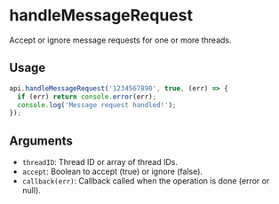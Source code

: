 # handleMessageRequest

Accept or ignore message requests for one or more threads.

## Usage
```js
api.handleMessageRequest('1234567890', true, (err) => {
  if (err) return console.error(err);
  console.log('Message request handled!');
});
```

## Arguments
- `threadID`: Thread ID or array of thread IDs.
- `accept`: Boolean to accept (true) or ignore (false).
- `callback(err)`: Callback called when the operation is done (error or null).
